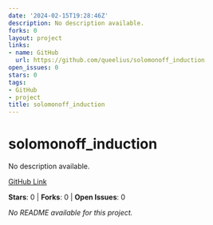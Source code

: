 ```yaml
---
date: '2024-02-15T19:28:46Z'
description: No description available.
forks: 0
layout: project
links:
- name: GitHub
  url: https://github.com/queelius/solomonoff_induction
open_issues: 0
stars: 0
tags:
- GitHub
- project
title: solomonoff_induction
---
```


# solomonoff_induction
No description available.

[GitHub Link](https://github.com/queelius/solomonoff_induction)

**Stars**: 0 | **Forks**: 0 | **Open Issues**: 0

_No README available for this project._
